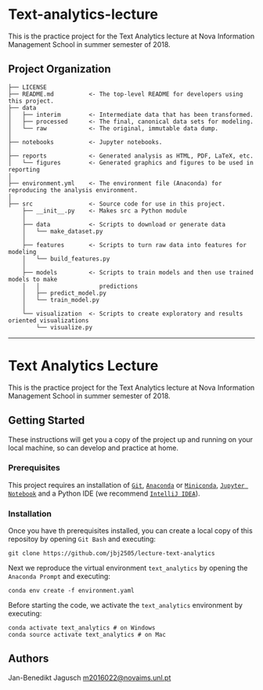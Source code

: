 Text-analytics-lecture
==============================

This is the practice project for the Text Analytics lecture at Nova Information Management School in summer semester of 2018.

Project Organization
------------

    ├── LICENSE
    ├── README.md          <- The top-level README for developers using this project.
    ├── data
    │   ├── interim        <- Intermediate data that has been transformed.
    │   ├── processed      <- The final, canonical data sets for modeling.
    │   └── raw            <- The original, immutable data dump.
    │
    ├── notebooks          <- Jupyter notebooks.
    │
    ├── reports            <- Generated analysis as HTML, PDF, LaTeX, etc.
    │   └── figures        <- Generated graphics and figures to be used in reporting
    │
    ├── environment.yml    <- The environment file (Anaconda) for reproducing the analysis environment.
    │
    ├── src                <- Source code for use in this project.
        ├── __init__.py    <- Makes src a Python module
        │
        ├── data           <- Scripts to download or generate data
        │   └── make_dataset.py
        │
        ├── features       <- Scripts to turn raw data into features for modeling
        │   └── build_features.py
        │
        ├── models         <- Scripts to train models and then use trained models to make
        │   │                 predictions
        │   ├── predict_model.py
        │   └── train_model.py
        │
        └── visualization  <- Scripts to create exploratory and results oriented visualizations
            └── visualize.py
--------

# Text Analytics Lecture
This is the practice project for the Text Analytics lecture at Nova Information Management School in summer semester of 2018.
## Getting Started
These instructions will get you a copy of the project up and running on your local machine, so can develop and practice at home.
### Prerequisites
This project requires an installation of [`Git`](https://gist.github.com/derhuerst/1b15ff4652a867391f03#file-linux-md), [`Anaconda`](https://www.anaconda.com/download/) or [`Miniconda`](https://conda.io/miniconda.html), [`Jupyter Notebook`](http://jupyter.readthedocs.io/en/latest/install.html) and a Python IDE (we recommend [`IntelliJ IDEA`](https://www.jetbrains.com/help/idea/install-and-set-up-intellij-idea.html)).
### Installation
Once you have th prerequisites installed, you can create a local copy of this repositoy by opening `Git Bash` and executing:
```
git clone https://github.com/jbj2505/lecture-text-analytics
```
Next we reproduce the virtual environment `text_analytics` by opening the `Anaconda Prompt` and executing:
```
conda env create -f environment.yaml
```
Before starting the code, we activate the `text_analytics` environment by executing:
```
conda activate text_analytics # on Windows
conda source activate text_analytics # on Mac
```
## Authors
Jan-Benedikt Jagusch	m2016022@novaims.unl.pt